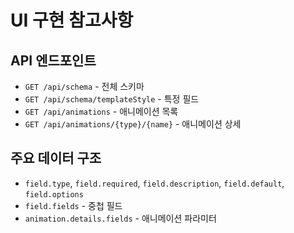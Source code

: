 # UI 구현 참고사항

## API 엔드포인트
- `GET /api/schema` - 전체 스키마
- `GET /api/schema/templateStyle` - 특정 필드 
- `GET /api/animations` - 애니메이션 목록
- `GET /api/animations/{type}/{name}` - 애니메이션 상세

## 주요 데이터 구조
- `field.type`, `field.required`, `field.description`, `field.default`, `field.options`
- `field.fields` - 중첩 필드
- `animation.details.fields` - 애니메이션 파라미터
